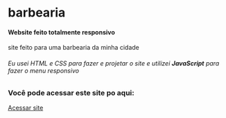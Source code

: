 # barbearia
<h4>Website feito totalmente responsivo</h4>
 <p> site feito para uma barbearia da minha cidade 
 
<h6>Eu usei HTML e CSS para fazer e projetar o site e utilizei <strong>JavaScript</strong> para fazer o menu responsivo</h6>

<h3>Você pode acessar este site po aqui: </h3>
<a href="https://lambent-cuchufli-ea08b3.netlify.app/">Acessar site</a>
